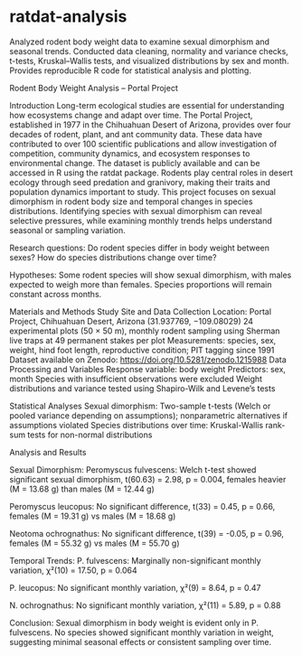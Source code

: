 # ratdat-analysis
Analyzed rodent body weight data to examine sexual dimorphism and seasonal trends. Conducted data cleaning, normality and variance checks, t-tests, Kruskal–Wallis tests, and visualized distributions by sex and month. Provides reproducible R code for statistical analysis and plotting.

Rodent Body Weight Analysis – Portal Project

Introduction
Long-term ecological studies are essential for understanding how ecosystems change and adapt over time. The Portal Project, established in 1977 in the Chihuahuan Desert of Arizona, provides over four decades of rodent, plant, and ant community data. These data have contributed to over 100 scientific publications and allow investigation of competition, community dynamics, and ecosystem responses to environmental change. The dataset is publicly available and can be accessed in R using the ratdat package.
Rodents play central roles in desert ecology through seed predation and granivory, making their traits and population dynamics important to study. This project focuses on sexual dimorphism in rodent body size and temporal changes in species distributions. Identifying species with sexual dimorphism can reveal selective pressures, while examining monthly trends helps understand seasonal or sampling variation.

Research questions:
Do rodent species differ in body weight between sexes?
How do species distributions change over time?

Hypotheses:
Some rodent species will show sexual dimorphism, with males expected to weigh more than females.
Species proportions will remain constant across months.

Materials and Methods
Study Site and Data Collection
Location: Portal Project, Chihuahuan Desert, Arizona (31.937769, −109.08029)
24 experimental plots (50 × 50 m), monthly rodent sampling using Sherman live traps at 49 permanent stakes per plot
Measurements: species, sex, weight, hind foot length, reproductive condition; PIT tagging since 1991
Dataset available on Zenodo: https://doi.org/10.5281/zenodo.1215988
Data Processing and Variables
Response variable: body weight
Predictors: sex, month
Species with insufficient observations were excluded
Weight distributions and variance tested using Shapiro-Wilk and Levene’s tests

Statistical Analyses
Sexual dimorphism: Two-sample t-tests (Welch or pooled variance depending on assumptions); nonparametric alternatives if assumptions violated
Species distributions over time: Kruskal-Wallis rank-sum tests for non-normal distributions

Analysis and Results

Sexual Dimorphism:
Peromyscus fulvescens: Welch t-test showed significant sexual dimorphism, t(60.63) = 2.98, p = 0.004, females heavier (M = 13.68 g) than males (M = 12.44 g)

Peromyscus leucopus: No significant difference, t(33) = 0.45, p = 0.66, females (M = 19.31 g) vs males (M = 18.68 g)

Neotoma ochrognathus: No significant difference, t(39) = -0.05, p = 0.96, females (M = 55.32 g) vs males (M = 55.70 g)

Temporal Trends:
P. fulvescens: Marginally non-significant monthly variation, χ²(10) = 17.50, p = 0.064

P. leucopus: No significant monthly variation, χ²(9) = 8.64, p = 0.47

N. ochrognathus: No significant monthly variation, χ²(11) = 5.89, p = 0.88

Conclusion:
Sexual dimorphism in body weight is evident only in P. fulvescens. No species showed significant monthly variation in weight, suggesting minimal seasonal effects or consistent sampling over time.

